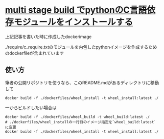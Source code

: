 # [multi stage build でpythonのC言語依存モジュールをインストールする]()
上記記事を書いた時に作成したdockerimage

./require/c_require.txtのモジュールを内包したpythonイメージを作成するためのdockerfileが含まれています

## 使い方
筆者の公開リポジトリを使うなら、このREADME.mdがあるディレクトリに移動して
```
docker build -f ./dockerfiles/wheel_install -t wheel_install:latest ./
```

一からビルドしたい場合は

```
docker build -f ./dockerfiles/wheel_build -t wheel_build:latest ./
# ./dockerfiles/wheel_installの一行目のイメージ指定を`wheel_build:latest`に変更
docker build -f ./dockerfiles/wheel_install -t wheel_install:latest ./
```
